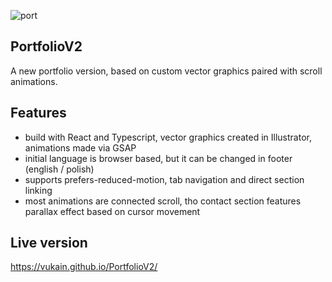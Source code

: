 ![port](https://user-images.githubusercontent.com/55598879/184479664-4b386351-8755-4f3c-9557-cac544db69f6.png)

## PortfolioV2

A new portfolio version, based on custom vector graphics paired with scroll animations.

## Features

- build with React and Typescript, vector graphics created in Illustrator, animations made via GSAP
- initial language is browser based, but it can be changed in footer (english / polish)
- supports prefers-reduced-motion, tab navigation and direct section linking
- most animations are connected scroll, tho contact section features parallax effect based on cursor movement

## Live version

https://vukain.github.io/PortfolioV2/
